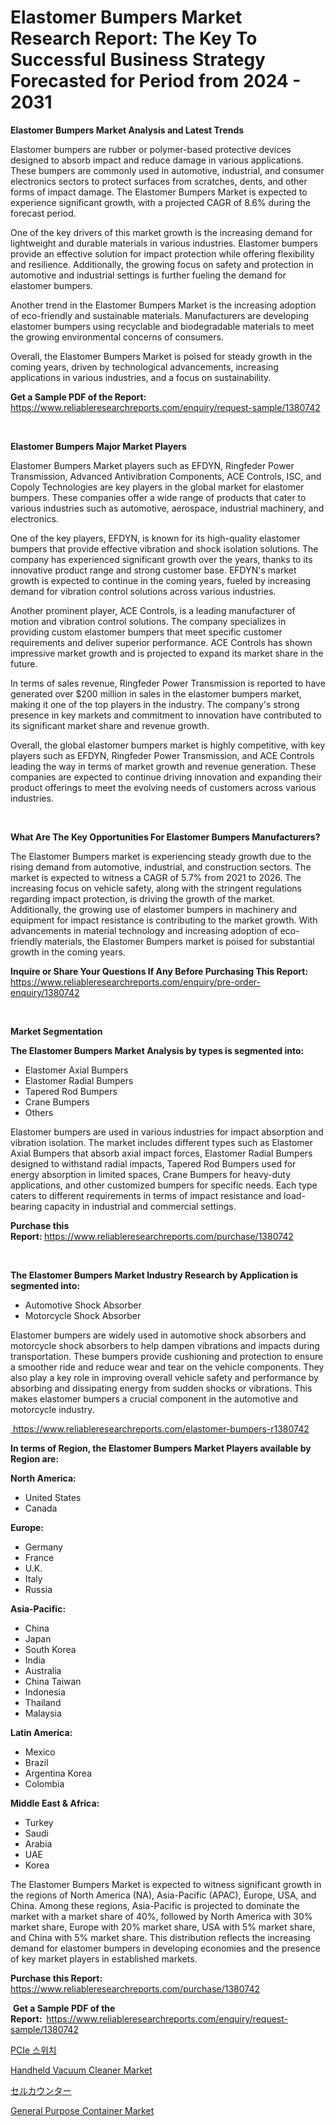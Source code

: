<p><h1>Elastomer Bumpers Market Research Report: The Key To Successful Business Strategy Forecasted for Period from 2024 - 2031</h1></p><p><strong>Elastomer Bumpers Market Analysis and Latest Trends</strong></p>
<p><p>Elastomer bumpers are rubber or polymer-based protective devices designed to absorb impact and reduce damage in various applications. These bumpers are commonly used in automotive, industrial, and consumer electronics sectors to protect surfaces from scratches, dents, and other forms of impact damage. The Elastomer Bumpers Market is expected to experience significant growth, with a projected CAGR of 8.6% during the forecast period.</p><p>One of the key drivers of this market growth is the increasing demand for lightweight and durable materials in various industries. Elastomer bumpers provide an effective solution for impact protection while offering flexibility and resilience. Additionally, the growing focus on safety and protection in automotive and industrial settings is further fueling the demand for elastomer bumpers.</p><p>Another trend in the Elastomer Bumpers Market is the increasing adoption of eco-friendly and sustainable materials. Manufacturers are developing elastomer bumpers using recyclable and biodegradable materials to meet the growing environmental concerns of consumers.</p><p>Overall, the Elastomer Bumpers Market is poised for steady growth in the coming years, driven by technological advancements, increasing applications in various industries, and a focus on sustainability.</p></p>
<p><strong>Get a Sample PDF of the Report:&nbsp;</strong> <a href="https://www.reliableresearchreports.com/enquiry/request-sample/1380742">https://www.reliableresearchreports.com/enquiry/request-sample/1380742</a></p>
<p>&nbsp;</p>
<p><strong>Elastomer Bumpers Major Market Players</strong></p>
<p><p>Elastomer Bumpers Market players such as EFDYN, Ringfeder Power Transmission, Advanced Antivibration Components, ACE Controls, ISC, and Copoly Technologies are key players in the global market for elastomer bumpers. These companies offer a wide range of products that cater to various industries such as automotive, aerospace, industrial machinery, and electronics.</p><p>One of the key players, EFDYN, is known for its high-quality elastomer bumpers that provide effective vibration and shock isolation solutions. The company has experienced significant growth over the years, thanks to its innovative product range and strong customer base. EFDYN's market growth is expected to continue in the coming years, fueled by increasing demand for vibration control solutions across various industries.</p><p>Another prominent player, ACE Controls, is a leading manufacturer of motion and vibration control solutions. The company specializes in providing custom elastomer bumpers that meet specific customer requirements and deliver superior performance. ACE Controls has shown impressive market growth and is projected to expand its market share in the future.</p><p>In terms of sales revenue, Ringfeder Power Transmission is reported to have generated over $200 million in sales in the elastomer bumpers market, making it one of the top players in the industry. The company's strong presence in key markets and commitment to innovation have contributed to its significant market share and revenue growth.</p><p>Overall, the global elastomer bumpers market is highly competitive, with key players such as EFDYN, Ringfeder Power Transmission, and ACE Controls leading the way in terms of market growth and revenue generation. These companies are expected to continue driving innovation and expanding their product offerings to meet the evolving needs of customers across various industries.</p></p>
<p>&nbsp;</p>
<p><strong>What Are The Key Opportunities For Elastomer Bumpers Manufacturers?</strong></p>
<p><p>The Elastomer Bumpers market is experiencing steady growth due to the rising demand from automotive, industrial, and construction sectors. The market is expected to witness a CAGR of 5.7% from 2021 to 2026. The increasing focus on vehicle safety, along with the stringent regulations regarding impact protection, is driving the growth of the market. Additionally, the growing use of elastomer bumpers in machinery and equipment for impact resistance is contributing to the market growth. With advancements in material technology and increasing adoption of eco-friendly materials, the Elastomer Bumpers market is poised for substantial growth in the coming years.</p></p>
<p><strong>Inquire or Share Your Questions If Any Before Purchasing This Report:</strong> <a href="https://www.reliableresearchreports.com/enquiry/pre-order-enquiry/1380742">https://www.reliableresearchreports.com/enquiry/pre-order-enquiry/1380742</a></p>
<p>&nbsp;</p>
<p><strong>Market Segmentation</strong></p>
<p><strong>The Elastomer Bumpers Market Analysis by types is segmented into:</strong></p>
<p><ul><li>Elastomer Axial Bumpers</li><li>Elastomer Radial Bumpers</li><li>Tapered Rod Bumpers</li><li>Crane Bumpers</li><li>Others</li></ul></p>
<p><p>Elastomer bumpers are used in various industries for impact absorption and vibration isolation. The market includes different types such as Elastomer Axial Bumpers that absorb axial impact forces, Elastomer Radial Bumpers designed to withstand radial impacts, Tapered Rod Bumpers used for energy absorption in limited spaces, Crane Bumpers for heavy-duty applications, and other customized bumpers for specific needs. Each type caters to different requirements in terms of impact resistance and load-bearing capacity in industrial and commercial settings.</p></p>
<p><strong>Purchase this Report:&nbsp;</strong><a href="https://www.reliableresearchreports.com/purchase/1380742">https://www.reliableresearchreports.com/purchase/1380742</a></p>
<p>&nbsp;</p>
<p><strong>The Elastomer Bumpers Market Industry Research by Application is segmented into:</strong></p>
<p><ul><li>Automotive Shock Absorber</li><li>Motorcycle Shock Absorber</li></ul></p>
<p><p>Elastomer bumpers are widely used in automotive shock absorbers and motorcycle shock absorbers to help dampen vibrations and impacts during transportation. These bumpers provide cushioning and protection to ensure a smoother ride and reduce wear and tear on the vehicle components. They also play a key role in improving overall vehicle safety and performance by absorbing and dissipating energy from sudden shocks or vibrations. This makes elastomer bumpers a crucial component in the automotive and motorcycle industry.</p></p>
<p><a href="https://www.reliableresearchreports.com/elastomer-bumpers-r1380742">&nbsp;https://www.reliableresearchreports.com/elastomer-bumpers-r1380742</a></p>
<p><strong>In terms of Region, the Elastomer Bumpers Market Players available by Region are:</strong></p>
<p>
    <p> <strong> North America: </strong>
        <ul>
            <li>United States</li>
            <li>Canada</li>
        </ul>
        </p> 
    <p> <strong> Europe: </strong>
        <ul>
            <li>Germany</li>
            <li>France</li>
            <li>U.K.</li>
            <li>Italy</li>
            <li>Russia</li>
        </ul>
        </p> 
    <p> <strong> Asia-Pacific: </strong>
        <ul>
            <li>China</li>
            <li>Japan</li>
            <li>South Korea</li>
            <li>India</li>
            <li>Australia</li>
            <li>China Taiwan</li>
            <li>Indonesia</li>
            <li>Thailand</li>
            <li>Malaysia</li>
        </ul>
        </p> 
    <p> <strong> Latin America: </strong>
        <ul>
            <li>Mexico</li>
            <li>Brazil</li>
            <li>Argentina Korea</li>
            <li>Colombia</li>
        </ul>
        </p> 
    <p> <strong> Middle East & Africa: </strong>
        <ul>
            <li>Turkey</li>
            <li>Saudi</li>
            <li>Arabia</li>
            <li>UAE</li>
            <li>Korea</li>
        </ul>
    </p>
    </p>
<p><p>The Elastomer Bumpers Market is expected to witness significant growth in the regions of North America (NA), Asia-Pacific (APAC), Europe, USA, and China. Among these regions, Asia-Pacific is projected to dominate the market with a market share of 40%, followed by North America with 30% market share, Europe with 20% market share, USA with 5% market share, and China with 5% market share. This distribution reflects the increasing demand for elastomer bumpers in developing economies and the presence of key market players in established markets.</p></p>
<p><strong>Purchase this Report: </strong><a href="https://www.reliableresearchreports.com/purchase/1380742">https://www.reliableresearchreports.com/purchase/1380742</a></p>
<p>&nbsp;<strong>Get a Sample PDF of the Report:&nbsp;&nbsp;</strong><a href="https://www.reliableresearchreports.com/enquiry/request-sample/1380742">https://www.reliableresearchreports.com/enquiry/request-sample/1380742</a></p>
<p><strong></strong></p>
<p><p><a href="https://github.com/wallacBahrtyinger567686/Market-Research-Report-List-1/blob/main/259623932640.md">PCIe 스위치</a></p><p><a href="https://github.com/Whitneyboyettebo9kiw7yr13/Market-Research-Report-List-2/blob/main/handheld-vacuum-cleaner-market.md">Handheld Vacuum Cleaner Market</a></p><p><a href="https://github.com/kegley4963/Market-Research-Report-List-1/blob/main/514447235643.md">セルカウンター</a></p><p><a href="https://github.com/sonuprakash1/Market-Research-Report-List-2/blob/main/general-purpose-container-market.md">General Purpose Container Market</a></p></p>